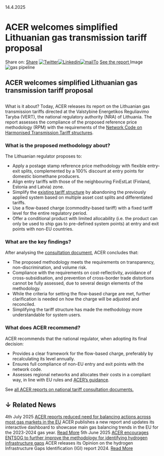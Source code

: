 14.4.2025
# ACER welcomes simplified Lithuanian gas transmission tariff proposal
Share on: [Share](https://www.addtoany.com/share#url=https%3A%2F%2Fwww.acer.europa.eu%2Fnews%2Facer-welcomes-simplified-lithuanian-gas-transmission-tariff-proposal&title=ACER%20welcomes%20simplified%20Lithuanian%20gas%20transmission%20tariff%20proposal)
[![Twitter](https://www.acer.europa.eu/sites/default/files/bluesky.svg)](https://www.acer.europa.eu/#bluesky)[![Linkedin](https://www.acer.europa.eu/sites/default/files/linkedin.svg)](https://www.acer.europa.eu/#linkedin)[![mailTo](https://www.acer.europa.eu/sites/default/files/copy-url.png)](https://www.acer.europa.eu/#copy_link)
[See the report ](https://www.acer.europa.eu/sites/default/files/documents/Publications/ACER-Gas-Tariff-Report-Lithuania-2025.pdf)
Image
![gas pipeline](https://www.acer.europa.eu/sites/default/files/styles/main_images_news_and_pages_little_/public/2025-04/LT-gas-pipeline.jpeg?itok=tMCVWUCt)
## ACER welcomes simplified Lithuanian gas transmission tariff proposal
## 
What is it about?
Today, ACER releases its report on the Lithuanian gas transmission tariffs directed at the Valstybinė Energetikos Reguliavimo Taryba (VERT), the national regulatory authority (NRA) of Lithuania.
The report assesses the compliance of the proposed reference price methodology (RPM) with the requirements of the [Network Code on Harmonised Transmission Tariff structures](https://www.acer.europa.eu/gas/network-codes/tariffs). 
### **What is the proposed methodology about?**
The Lithuanian regulator proposes to:
  * Apply a postage stamp reference price methodology with flexible entry-exit splits, complemented by a 100% discount at entry points for domestic biomethane producers.
  * Align entry tariffs with those of the neighbouring FinEstLat (Finland, Estonia and Latvia) zone.
  * Simplify the [existing tariff structure](https://www.acer.europa.eu/news/acer-calls-improvements-proposed-lithuanian-gas-transmission-tariffs) by abandoning the previously applied system based on multiple asset cost splits and differentiated tariffs.
  * Use a flow-based charge (commodity-based tariff) with a fixed tariff level for the entire regulatory period.
  * Offer a conditional product with limited allocability (i.e. the product can only be used to ship gas to pre-defined system points) at entry and exit points with non-EU countries.


### **What are the key findings?**
After analysing the [consultation document](https://www.vert.lt/en/Pages/2024-12/Regarding-public-consultation-on-Tariff-methodology-and-indicative-2026-2028-tariffs-of-Lithuanian-TSO-%E2%80%93-implementation-of-.aspx), ACER concludes that:
  * The proposed methodology meets the requirements on transparency, non-discrimination, and volume risk.
  * Compliance with the requirements on cost-reflectivity, avoidance of cross-subsidisation, and prevention of cross-border trade distortions cannot be fully assessed, due to several design elements of the methodology.
  * While the criteria for setting the flow-based charge are met, further clarification is needed on how the charge will be adjusted and reconciled. 
  * Simplifying the tariff structure has made the methodology more understandable for system users.


### **What does ACER recommend?**
ACER recommends that the national regulator, when adopting its final decision:
  * Provides a clear framework for the flow-based charge, preferably by recalculating its level annually.
  * Ensures full compliance of non-EU entry and exit points with the network code. 
  * Assesses regional networks and allocates their costs in a compliant way, in line with EU rules and [ACER’s guidance](https://www.acer.europa.eu/sites/default/files/documents/Publications/The%20internal%20gas%20market%20in%20Europe_The%20role%20of%20transmission%20tariffs.pdf).


See [all ACER reports on national tariff consultation documents.](https://www.acer.europa.eu/gas/network-codes/tariffs/acer-reports-national-tariff-consultations/acer-analysis-national-tariff-consultation-documents)
## ↓ Related News
4th July 2025 
[ACER reports reduced need for balancing actions across most gas markets in the EU](https://www.acer.europa.eu/news/acer-reports-reduced-need-balancing-actions-across-most-gas-markets-eu)
ACER publishes a new report and updates its interactive dashboard to showcase main gas balancing trends in the EU for the 2023-2024 gas year. 
[Read More](https://www.acer.europa.eu/news/acer-reports-reduced-need-balancing-actions-across-most-gas-markets-eu)
5th June 2025 
[ACER encourages ENTSOG to further improve the methodology for identifying hydrogen infrastructure gaps](https://www.acer.europa.eu/news/acer-encourages-entsog-further-improve-methodology-identifying-hydrogen-infrastructure-gaps)
ACER releases its Opinion on the hydrogen Infrastructure Gaps Identification (IGI) report 2024. 
[Read More](https://www.acer.europa.eu/news/acer-encourages-entsog-further-improve-methodology-identifying-hydrogen-infrastructure-gaps)
[](https://www.acer.europa.eu/news/acer-welcomes-simplified-lithuanian-gas-transmission-tariff-proposal)
